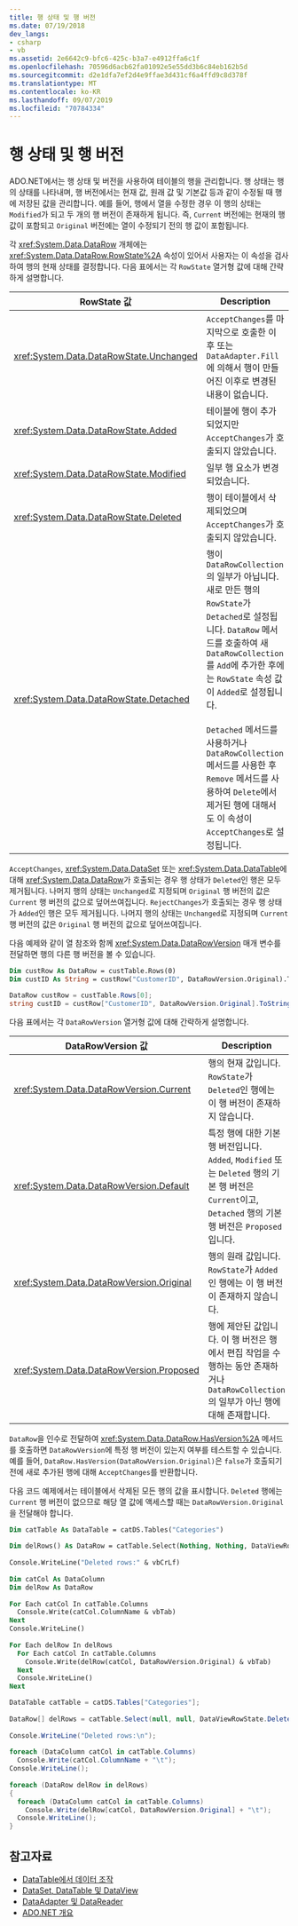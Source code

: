 ```yaml
---
title: 행 상태 및 행 버전
ms.date: 07/19/2018
dev_langs:
- csharp
- vb
ms.assetid: 2e6642c9-bfc6-425c-b3a7-e4912ffa6c1f
ms.openlocfilehash: 70596d6acb62fa01092e5e55dd3b6c84eb162b5d
ms.sourcegitcommit: d2e1dfa7ef2d4e9ffae3d431cf6a4ffd9c8d378f
ms.translationtype: MT
ms.contentlocale: ko-KR
ms.lasthandoff: 09/07/2019
ms.locfileid: "70784334"
---
```

# <a name="row-states-and-row-versions"></a>행 상태 및 행 버전
ADO.NET에서는 행 상태 및 버전을 사용하여 테이블의 행을 관리합니다. 행 상태는 행의 상태를 나타내며, 행 버전에서는 현재 값, 원래 값 및 기본값 등과 같이 수정될 때 행에 저장된 값을 관리합니다. 예를 들어, 행에서 열을 수정한 경우 이 행의 상태는 `Modified`가 되고 두 개의 행 버전이 존재하게 됩니다. 즉, `Current` 버전에는 현재의 행 값이 포함되고 `Original` 버전에는 열이 수정되기 전의 행 값이 포함됩니다.  
  
 각 <xref:System.Data.DataRow> 개체에는 <xref:System.Data.DataRow.RowState%2A> 속성이 있어서 사용자는 이 속성을 검사하여 행의 현재 상태를 결정합니다. 다음 표에서는 각 `RowState` 열거형 값에 대해 간략하게 설명합니다.  
  
|RowState 값|Description|  
|--------------------|-----------------|  
|<xref:System.Data.DataRowState.Unchanged>|`AcceptChanges`를 마지막으로 호출한 이후 또는 `DataAdapter.Fill`에 의해서 행이 만들어진 이후로 변경된 내용이 없습니다.|  
|<xref:System.Data.DataRowState.Added>|테이블에 행이 추가되었지만 `AcceptChanges`가 호출되지 않았습니다.|  
|<xref:System.Data.DataRowState.Modified>|일부 행 요소가 변경되었습니다.|  
|<xref:System.Data.DataRowState.Deleted>|행이 테이블에서 삭제되었으며 `AcceptChanges`가 호출되지 않았습니다.|  
|<xref:System.Data.DataRowState.Detached>|행이 `DataRowCollection`의 일부가 아닙니다. 새로 만든 행의 `RowState`가 `Detached`로 설정됩니다. `DataRow` 메서드를 호출하여 새 `DataRowCollection`를 `Add`에 추가한 후에는 `RowState` 속성 값이 `Added`로 설정됩니다.<br /><br /> `Detached` 메서드를 사용하거나 `DataRowCollection` 메서드를 사용한 후 `Remove` 메서드를 사용하여 `Delete`에서 제거된 행에 대해서도 이 속성이 `AcceptChanges`로 설정됩니다.|  
  
 `AcceptChanges`, <xref:System.Data.DataSet> 또는 <xref:System.Data.DataTable>에 대해 <xref:System.Data.DataRow>가 호출되는 경우 행 상태가 `Deleted`인 행은 모두 제거됩니다. 나머지 행의 상태는 `Unchanged`로 지정되며 `Original` 행 버전의 값은 `Current` 행 버전의 값으로 덮어쓰여집니다. `RejectChanges`가 호출되는 경우 행 상태가 `Added`인 행은 모두 제거됩니다. 나머지 행의 상태는 `Unchanged`로 지정되며 `Current` 행 버전의 값은 `Original` 행 버전의 값으로 덮어쓰여집니다.  
  
 다음 예제와 같이 열 참조와 함께 <xref:System.Data.DataRowVersion> 매개 변수를 전달하면 행의 다른 행 버전을 볼 수 있습니다.  
  
```vb  
Dim custRow As DataRow = custTable.Rows(0)  
Dim custID As String = custRow("CustomerID", DataRowVersion.Original).ToString()  
```  
  
```csharp  
DataRow custRow = custTable.Rows[0];  
string custID = custRow["CustomerID", DataRowVersion.Original].ToString();  
```  
  
 다음 표에서는 각 `DataRowVersion` 열거형 값에 대해 간략하게 설명합니다.  
  
|DataRowVersion 값|Description|  
|--------------------------|-----------------|  
|<xref:System.Data.DataRowVersion.Current>|행의 현재 값입니다. `RowState`가 `Deleted`인 행에는 이 행 버전이 존재하지 않습니다.|  
|<xref:System.Data.DataRowVersion.Default>|특정 행에 대한 기본 행 버전입니다. `Added`, `Modified` 또는 `Deleted` 행의 기본 행 버전은 `Current`이고, `Detached` 행의 기본 행 버전은 `Proposed`입니다.|  
|<xref:System.Data.DataRowVersion.Original>|행의 원래 값입니다. `RowState`가 `Added`인 행에는 이 행 버전이 존재하지 않습니다.|  
|<xref:System.Data.DataRowVersion.Proposed>|행에 제안된 값입니다. 이 행 버전은 행에서 편집 작업을 수행하는 동안 존재하거나 `DataRowCollection`의 일부가 아닌 행에 대해 존재합니다.|  
  
 `DataRow`을 인수로 전달하여 <xref:System.Data.DataRow.HasVersion%2A> 메서드를 호출하면 `DataRowVersion`에 특정 행 버전이 있는지 여부를 테스트할 수 있습니다. 예를 들어, `DataRow.HasVersion(DataRowVersion.Original)`은 `false`가 호출되기 전에 새로 추가된 행에 대해 `AcceptChanges`를 반환합니다.  
  
 다음 코드 예제에서는 테이블에서 삭제된 모든 행의 값을 표시합니다. `Deleted` 행에는 `Current` 행 버전이 없으므로 해당 열 값에 액세스할 때는 `DataRowVersion.Original`을 전달해야 합니다.  
  
```vb  
Dim catTable As DataTable = catDS.Tables("Categories")  
  
Dim delRows() As DataRow = catTable.Select(Nothing, Nothing, DataViewRowState.Deleted)  
  
Console.WriteLine("Deleted rows:" & vbCrLf)  
  
Dim catCol As DataColumn  
Dim delRow As DataRow  
  
For Each catCol In catTable.Columns  
  Console.Write(catCol.ColumnName & vbTab)  
Next  
Console.WriteLine()  
  
For Each delRow In delRows  
  For Each catCol In catTable.Columns  
    Console.Write(delRow(catCol, DataRowVersion.Original) & vbTab)  
  Next  
  Console.WriteLine()  
Next  
```  
  
```csharp  
DataTable catTable = catDS.Tables["Categories"];  
  
DataRow[] delRows = catTable.Select(null, null, DataViewRowState.Deleted);  
  
Console.WriteLine("Deleted rows:\n");  
  
foreach (DataColumn catCol in catTable.Columns)  
  Console.Write(catCol.ColumnName + "\t");  
Console.WriteLine();  
  
foreach (DataRow delRow in delRows)  
{  
  foreach (DataColumn catCol in catTable.Columns)  
    Console.Write(delRow[catCol, DataRowVersion.Original] + "\t");  
  Console.WriteLine();  
}  
```  
  
## <a name="see-also"></a>참고자료

- [DataTable에서 데이터 조작](manipulating-data-in-a-datatable.md)
- [DataSet, DataTable 및 DataView](index.md)
- [DataAdapter 및 DataReader](../dataadapters-and-datareaders.md)
- [ADO.NET 개요](../ado-net-overview.md)
